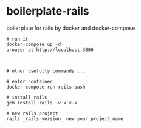 # boilerplate-rails
boilerplate for rails by docker and docker-compose

```
# run it
docker-compose up -d
browser at http://localhost:3000



# other usefully commands ...

# enter container
docker-compose run rails bash

# install rails
gem install rails -v x.x.x

# new rails project
rails _rails_version_ new your_project_name
```

